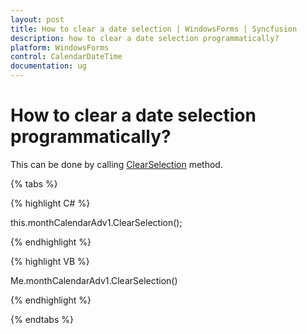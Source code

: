 ```yaml
---
layout: post
title: How to clear a date selection | WindowsForms | Syncfusion
description: how to clear a date selection programmatically? 
platform: WindowsForms
control: CalendarDateTime
documentation: ug
---
```

# How to clear a date selection programmatically?

This can be done by calling [ClearSelection](https://help.syncfusion.com/cr/windowsforms/Syncfusion.Tools.Windows~Syncfusion.Windows.Forms.Tools.MonthCalendarAdv~ClearSelection.html) method.

{% tabs %}

{% highlight C# %}

this.monthCalendarAdv1.ClearSelection();



{% endhighlight %}

{% highlight VB %}


Me.monthCalendarAdv1.ClearSelection()

{% endhighlight %}

{% endtabs %}